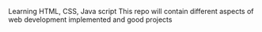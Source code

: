 Learning HTML, CSS, Java script 
This repo will contain different aspects of web development implemented and good projects

